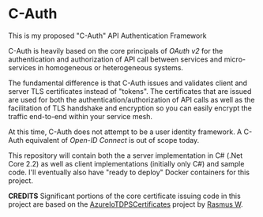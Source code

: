 # C-Auth
This is my proposed "C-Auth" API Authentication Framework

C-Auth is heavily based on the core principals of *OAuth v2* for the authentication and authorization of API call between services and micro-services in homogeneous or heterogeneous systems.
  
The fundamental difference is that C-Auth issues and validates client and server TLS certificates instead of "tokens".  The certificates that are issued are used for both the authentication/authorization of API calls as well as the facilitation of TLS handshake and encryption so you can easily encrypt the traffic end-to-end within your service mesh.

At this time, C-Auth does not attempt to be a user identity framework.  A C-Auth equivalent of *Open-ID Connect* is out of scope today.

This repository will contain both the a server implementation in C# (.Net Core 2.2) as well as client implementations (initially only C#) and sample code.  I'll eventually also have "ready to deploy" Docker containers for this project. 

**CREDITS**
Significant portions of the core certificate issuing code in this project are based on the [AzureIoTDPSCertificates](https://github.com/rwatjen/AzureIoTDPSCertificates) project by [Rasmus W](https://github.com/rwatjen). 
